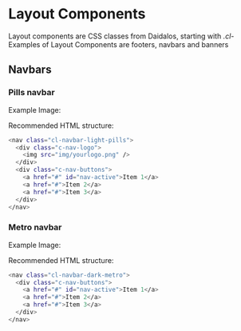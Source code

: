 # Layout Components

Layout components are CSS classes from Daidalos, starting with _.cl-_
Examples of Layout Components are footers, navbars and banners

## Navbars

### Pills navbar
Example Image:

Recommended HTML structure:
```sh
<nav class="cl-navbar-light-pills">
  <div class="c-nav-logo">
    <img src="img/yourlogo.png" />
  </div>
  <div class="c-nav-buttons">
    <a href="#" id="nav-active">Item 1</a>
    <a href="#">Item 2</a>
    <a href="#">Item 3</a>
  </div>
</nav>
```

### Metro navbar
Example Image:

Recommended HTML structure:
```sh
<nav class="cl-navbar-dark-metro">
  <div class="c-nav-buttons">
    <a href="#" id="nav-active">Item 1</a>
    <a href="#">Item 2</a>
    <a href="#">Item 3</a>
  </div>
</nav>
```

